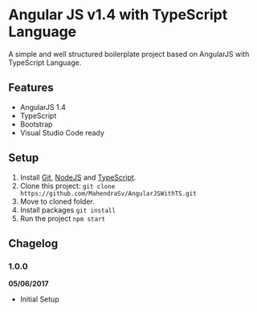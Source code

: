 # Angular JS v1.4 with TypeScript Language
A simple and well structured boilerplate project based on AngularJS with TypeScript Language.

## Features
* AngularJS 1.4
* TypeScript
* Bootstrap
* Visual Studio Code ready

## Setup
1. Install [Git](https://git-scm.com/downloads), [NodeJS](http://nodejs.org/) and [TypeScript](https://www.typescriptlang.org).
2. Clone this project: `git clone https://github.com/MahendraSv/AngularJSWithTS.git`
3. Move to cloned folder.
4. Install packages `git install`
5. Run the project `npm start`

## Chagelog
### 1.0.0
**05/06/2017**
* Initial Setup
